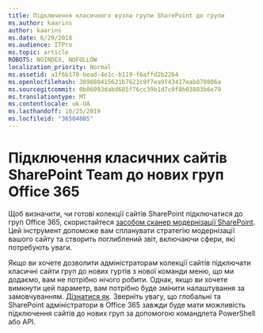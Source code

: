 ```yaml
---
title: Підключення класичного вузла групи SharePoint до групи
ms.author: kaarins
author: kaarins
ms.date: 6/29/2018
ms.audience: ITPro
ms.topic: article
ROBOTS: NOINDEX, NOFOLLOW
localization_priority: Normal
ms.assetid: a1f6b170-bead-4e1c-b119-f6affd2b2264
ms.openlocfilehash: 389880415621b7623c9f7ea9f43417eab878806a
ms.sourcegitcommit: 0b06093dabd685f76cc39b1d7c0f8b03883b6e79
ms.translationtype: MT
ms.contentlocale: uk-UA
ms.lasthandoff: 10/25/2019
ms.locfileid: "36504805"
---
```

# <a name="connect-classic-sharepoint-team-sites-to-new-office-365-groups"></a>Підключення класичних сайтів SharePoint Team до нових груп Office 365

Щоб визначити, чи готові колекції сайтів SharePoint підключатися до груп Office 365, скористайтеся [засобом сканер модернізації SharePoint](https://go.microsoft.com/fwlink/?linkid=873066). Цей інструмент допоможе вам спланувати стратегію модернізації вашого сайту та створить поглиблений звіт, включаючи сфери, які потребують уваги.
  
Якщо ви хочете дозволити адміністраторам колекції сайтів підключати класичні сайти груп до нових гуртів з нової команди меню, що ми додаємо, вам не потрібно нічого робити. Однак, якщо ви хочете вимкнути цей параметр, вам потрібно буде змінити налаштування за замовчуванням. [Дізнатися як](https://go.microsoft.com/fwlink/?linkid=2004316). Зверніть увагу, що глобальні та SharePoint адміністратори в Office 365 завжди буде мати можливість підключення сайтів до нових груп за допомогою командлета PowerShell або API.
  

